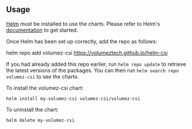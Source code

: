 ## Usage

[Helm](https://helm.sh) must be installed to use the charts.  Please refer to
Helm's [documentation](https://helm.sh/docs) to get started.

Once Helm has been set up correctly, add the repo as follows:

  helm repo add volumez-csi https://volumeztech.github.io/helm-csi

If you had already added this repo earlier, run `helm repo update` to retrieve
the latest versions of the packages.  You can then run `helm search repo
volumez-csi` to see the charts.

To install the volumez-csi chart:

    helm install my-volumez-csi volumez-csi/volumez-csi

To uninstall the chart:

    helm delete my-volumez-csi